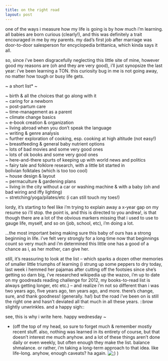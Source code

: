 ```yaml
---
title: on the right road    
layout: post
---
```


one of the ways i measure how my life is going is by how much i’m learning. all babies are born curious (clearly!), and this was definitely a trait encouraged in me by my parents. my dad’s first job after marriage was door-to-door salesperson for encyclopedia brittanica, which kinda says it all.

so, since i’ve been disgracefully neglecting this little site of mine, however good my reasons are (oh and they are very good), i’ll just synopsize the last year: i’ve been learning a <span class="caps">TON</span>. this curiosity bug in me is not going away, no matter how tough or busy life gets.

~ a short list* ~

~ birth & all the choices that go along with it  
~ caring for a newborn  
~ post-partum care  
~ time-management as a parent  
~ climate change basics  
~ e-book creation & organization  
~ living abroad when you don’t speak the language  
~ writing & genre analysis  
~ further exploration of cooking, esp. cooking at high altitude (not easy!)  
~ breastfeeding & general baby nutrient options  
~ lots of bad movies and some very good ones  
~ lots of ok books and some very good ones  
~ here-and-there spurts of keeping up with world news and politics  
~ fairy tale and folklore research, with a little bit started in  
bolivian folktales (which is too too cool)  
~ house design & layout  
~ permaculture & gardening plans  
~ living in the city without a car or washing machine & with a baby (oh and bad wiring and iffy lighting)  
~ stretching/yoga/pilates/etc (i can still touch my toes!)

lordy, it’s starting to feel like i’m trying to explain away a x-year gap on my resume so i’ll stop. the point is, and this is directed to you andrea!, is that though there are a lot of the obvious markers missing that i used to use to gauge life, myself, and so on (job, school, etc), i’m doing a lot.

…the most important being making sure this baby of ours has a strong beginning in life. i’ve felt very strongly for a long time now that beginnings count so very much and i’m determined this little one has a good of a chance as i, as her mother, can give her.

still, it’s reassuring to look at the list – which sparks a dozen other memories of smaller little triumphs of learning (i strung up some peppers to dry today, last week i hemmed her pajamas after cutting off the footsies since she’s getting so darn big, i’ve researched wikipedia up the wazoo, i’m up to date on my goodreads reading challenge for 2012, my books-to-read list is always getting longer, etc etc.) – and realize i’m not so different than i was two years ago, five years ago, ten years ago, and more. there’s change, sure, and thank goodness! (generally. ha!) but the road i’ve been on is still the right one and hasn’t deviated all that much in all these years. ::brow slightly unwrinkles. and a happy sigh::

see, this is why i write here. happy wednesday ~

* (off the top of my head, so sure to forget much & remember mostly recent stuff. also, nothing was learned in its entirety of course, but that doesn’t interest me much anyhow. and a lot of these things aren’t done daily or even weekly, but often enough they make the list. balance shmalance. or rather, i’m taking a long-term approach to that idea. like life-long. anyhow, enough caveats? ha again. <img src="http://localhost:8888/wordpress/wp-includes/images/smilies/icon_wink.gif" alt=";)" class="wp-smiley" /> )